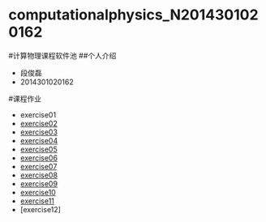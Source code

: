# computationalphysics_N2014301020162
#计算物理课程软件池
##个人介绍
- 段俊磊 
- 2014301020162

#课程作业
* exercise01
* [exercise02](https://github.com/rrtcc/computationalphysics_N2014301020162/blob/master/Exercise02/Exercise02.md)
* [exercise03](https://github.com/rrtcc/computationalphysics_N2014301020162/blob/master/Exercise03/exercise3.md)
* [exercise04](https://www.zybuluo.com/rrtcc/note/505269)
* [exercise05](https://www.zybuluo.com/rrtcc/note/533856)
* [exercise06](https://www.zybuluo.com/rrtcc/note/542116)
* [exercise07](https://www.zybuluo.com/rrtcc/note/550090)
* [exercise08](https://www.zybuluo.com/rrtcc/note/565826)
* [exercise09](https://www.zybuluo.com/rrtcc/note/573564)
* [exercise10](https://www.zybuluo.com/rrtcc/note/580740)
* [exercise11](https://www.zybuluo.com/rrtcc/note/589869)
* [exercise12]

